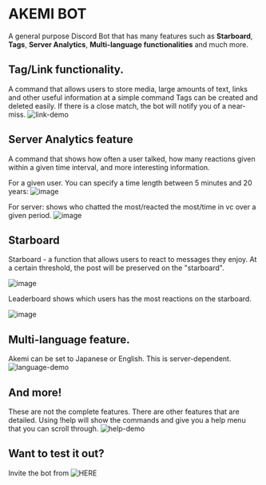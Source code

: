 # AKEMI BOT  
A general purpose Discord Bot that has many features such as **Starboard**, **Tags**, **Server Analytics**, **Multi-language functionalities** and much more.



## Tag/Link functionality.
A command that allows users to store media, large amounts of text, links and other useful information at a simple command
Tags can be created and deleted easily.
If there is a close match, the bot will notify you of a near-miss.
![link-demo](https://user-images.githubusercontent.com/50351133/131238663-489a27b1-cf76-484c-83ce-bcc9274fd727.gif)


## Server Analytics feature
A command that shows how often a user talked, how many reactions given within a given time interval, and more interesting information.

For a given user. You can specify a time length between 5 minutes and 20 years:
![image](https://user-images.githubusercontent.com/50351133/131238754-ddd7181a-1ae4-4b65-badd-20679adb56e0.png)

For server: shows who chatted the most/reacted the most/time in vc over a given period.
![image](https://user-images.githubusercontent.com/50351133/131238807-5fefeda2-e1d5-42fb-92fb-7290e312a4e7.png)


## Starboard
Starboard - a function that allows users to react to messages they enjoy. At a certain threshold, the post will be preserved on the "starboard".

![image](https://user-images.githubusercontent.com/50351133/131238405-56285796-0955-44b3-a7b0-85418a344490.png)

Leaderboard shows which users has the most reactions on the starboard. 

![image](https://user-images.githubusercontent.com/50351133/131238414-445dadcc-2c88-43b4-856b-8ce1b1dcf3d1.png)


## Multi-language feature.
Akemi can be set to Japanese or English. This is server-dependent.
![language-demo](https://user-images.githubusercontent.com/50351133/131238529-39dbd68b-c218-4acf-9558-6e4989976b32.gif)


## And more!

These are not the complete features. There are other features that are detailed. Using !help will show the commands and give you a help menu that you can scroll through.
![help-demo](https://user-images.githubusercontent.com/50351133/131238856-8b4d06fe-c9de-406b-bf54-396e14f47c96.gif)

## Want to test it out?
Invite the bot from ![HERE](https://discordapp.com/api/oauth2/authorize?client_id=638188470757752842&permissions=93248&scope=bot)
